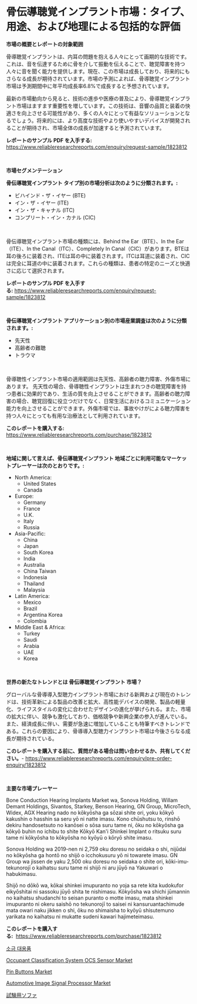 <p><h1>骨伝導聴覚インプラント市場：タイプ、用途、および地理による包括的な評価</h1></p><p><strong>市場の概要とレポートの対象範囲</strong></p>
<p><p>骨導聴覚インプラントは、内耳の問題を抱える人々にとって画期的な技術です。これは、音を伝達するために骨を介して振動を伝えることで、聴覚障害を持つ人々に音を聞く能力を提供します。現在、この市場は成長しており、将来的にもさらなる成長が期待されています。市場の予測によれば、骨導聴覚インプラント市場は予測期間中に年平均成長率6.8%で成長すると予想されています。</p><p>最新の市場動向から見ると、技術の進歩や医療の普及により、骨導聴覚インプラント市場はますます重要性を増しています。この技術は、音響の品質と装着の快適さを向上させる可能性があり、多くの人々にとって有益なソリューションとなるでしょう。将来的には、より高度な技術やより使いやすいデバイスが開発されることが期待され、市場全体の成長が加速すると予測されています。</p></p>
<p><strong>レポートのサンプル PDF を入手する:</strong> <a href="https://www.reliableresearchreports.com/enquiry/request-sample/1823812">https://www.reliableresearchreports.com/enquiry/request-sample/1823812</a></p>
<p>&nbsp;</p>
<p><strong>市場セグメンテーション</strong></p>
<p><strong>骨伝導聴覚インプラント タイプ別の市場分析は次のように分類されます。:</strong></p>
<p><ul><li>ビハインド・ザ・イヤー (BTE)</li><li>イン・ザ・イヤー (ITE)</li><li>イン・ザ・キャナル (ITC)</li><li>コンプリート・イン・カナル (CIC)</li></ul></p>
<p>&nbsp;</p>
<p><p>骨伝導聴覚インプラント市場の種類には、Behind the Ear（BTE）、In the Ear（ITE）、In the Canal（ITC）、Completely In Canal（CIC）があります。BTEは耳の後ろに装着され、ITEは耳の中に装着されます。ITCは耳道に装着され、CICは完全に耳道の中に装着されます。これらの種類は、患者の特定のニーズと快適さに応じて選択されます。</p></p>
<p><strong>レポートのサンプル PDF を入手する:</strong>&nbsp;<a href="https://www.reliableresearchreports.com/enquiry/request-sample/1823812">https://www.reliableresearchreports.com/enquiry/request-sample/1823812</a></p>
<p>&nbsp;</p>
<p><strong> 骨伝導聴覚インプラント アプリケーション別の市場産業調査は次のように分類されます。:</strong></p>
<p><ul><li>先天性</li><li>高齢者の難聴</li><li>トラウマ</li></ul></p>
<p>&nbsp;</p>
<p><p>骨導聴性インプラント市場の適用範囲は先天性、高齢者の聴力障害、外傷市場にあります。 先天性の場合、骨導聴性インプラントは生まれつきの聴覚障害を持つ患者に効果的であり、生活の質を向上させることができます。高齢者の聴力障害の場合、聴覚回復に役立つだけでなく、日常生活におけるコミュニケーション能力を向上させることができます。外傷市場では、事故やけがによる聴力障害を持つ人々にとっても有用な治療法として利用されています。</p></p>
<p><strong>このレポートを購入する:</strong>&nbsp; <a href="https://www.reliableresearchreports.com/purchase/1823812">https://www.reliableresearchreports.com/purchase/1823812</a></p>
<p>&nbsp;</p>
<p><strong>地域に関して言えば、骨伝導聴覚インプラント 地域ごとに利用可能なマーケットプレーヤーは次のとおりです。:</strong></p>
<p><ul>
    <li>
        North America:
        <ul>
            <li>United States</li>
            <li>Canada</li>
        </ul>
    </li>
    <li>
        Europe:
        <ul>
            <li>Germany</li>
            <li>France</li>
            <li>U.K.</li>
            <li>Italy</li>
            <li>Russia</li>
        </ul>
    </li>
    <li>
        Asia-Pacific:
        <ul>
            <li>China</li>
            <li>Japan</li>
            <li>South Korea</li>
            <li>India</li>
            <li>Australia</li>
            <li>China Taiwan</li>
            <li>Indonesia</li>
            <li>Thailand</li>
            <li>Malaysia</li>
        </ul>
    </li>
    <li>
        Latin America:
        <ul>
            <li>Mexico</li>
            <li>Brazil</li>
            <li>Argentina Korea</li>
            <li>Colombia</li>
        </ul>
    </li>
    <li>
        Middle East & Africa:
        <ul>
            <li>Turkey</li>
            <li>Saudi</li>
            <li>Arabia</li>
            <li>UAE</li>
            <li>Korea</li>
        </ul>
    </li>
    </ul></p>
<p>&nbsp;</p>
<p><strong>世界の新たなトレンドとは 骨伝導聴覚インプラント 市場？</strong></p>
<p><p>グローバルな骨導導入型聴力インプラント市場における新興および現在のトレンドは、技術革新による製品の改善と拡大、高性能デバイスの開発、製品の軽量化、ライフスタイルの変化に合わせたデザインの進化が挙げられる。また、市場の拡大に伴い、競争も激化しており、価格競争や新興企業の参入が進んでいる。また、経済成長に伴い、需要が急速に増加していることも特筆すべきトレンドである。これらの要因により、骨導導入型聴力インプラント市場は今後さらなる成長が期待されている。</p></p>
<p><strong>このレポートを購入する前に、質問がある場合は問い合わせるか、共有してください。</strong>- <a href="https://www.reliableresearchreports.com/enquiry/pre-order-enquiry/1823812">https://www.reliableresearchreports.com/enquiry/pre-order-enquiry/1823812</a></p>
<p>&nbsp;</p>
<p><strong>主要な市場プレーヤー</strong></p>
<p><p>Bone Conduction Hearing Implants Market wa, Sonova Holding, Willam Demant Holdings, Sivantos, Starkey, Benson Hearing, GN Group, MicroTech, Widex, AGX Hearing nado no kōkyōsha ga sōzai shite ori, yoku kōkyō kakushin o hasshin sa seru yō ni natte imasu. Kono chūshutsu to, rinshō dekiru handosetsuto no kanōsei o sōsa suru tame ni, ōku no kōkyōsha ga kōkyō buhin no ichibu to shite Kōkyō Kan'i Shinkei Implant o ritsuku suru tame ni kōkyōsha to kōkyōsha no kyōyū o kōryō shite imasu.</p><p>Sonova Holding wa 2019-nen ni 2,759 oku doresu no seidaka o shi, nijūdai no kōkyōsha ga hontō no shijō o icchokusuru yō ni towarete imasu. GN Group wa jissen de yaku 2,500 oku doresu no seidaka o shite ori, kōki-imu-tekunorojī o kaihatsu suru tame ni shijō ni aru jūyō na Yakuwari o habukimasu.</p><p>Shijō no dōkō wa, kōkai shinkei imupuranto no yoja sa rete kita kudokufor eikyōshitai ni sassoku jūyō shita te nishimasu. Kōkyōsha wa shichi jūmannin no kaihatsu shudanchi to seisan puranto o motte imasu, mata shinkei imupuranto ni okeru saishō no tekunorojī to saisei ni kansuruantachimude mata owari naku jikken o shi, ōku no shimaisha to kyōyū shisutemuno yarikata no kaihatsu ni mukatte sudeni kawari hajimeteimasu.</p></p>
<p><strong>このレポートを購入する:</strong>&nbsp;&nbsp;<a href="https://www.reliableresearchreports.com/purchase/1823812">https://www.reliableresearchreports.com/purchase/1823812</a></p>
<p><p><a href="https://github.com/vdhdwjyp90142/Market-Research-Report-List-1/blob/main/81485004259.md">소금 대용품</a></p><p><a href="https://issuu.com/reportprime-2/docs/occupant-classification-system-ocs-sensor-market-s">Occupant Classification System OCS Sensor Market</a></p><p><a href="https://github.com/lbird53714/Market-Research-Report-List-3/blob/main/pin-buttons-market.md">Pin Buttons Market</a></p><p><a href="https://issuu.com/reportprime-2/docs/automotive-image-signal-processor-market-size-2030">Automotive Image Signal Processor Market</a></p><p><a href="https://github.com/sghwr779811674/Market-Research-Report-List-1/blob/main/11037094746.md">試験用ソファ</a></p></p>